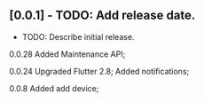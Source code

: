## [0.0.1] - TODO: Add release date.

* TODO: Describe initial release. 
  
0.0.28
Added Maintenance API;
  
0.0.24
Upgraded Flutter 2.8;
Added notifications;

0.0.8
Added add device;
